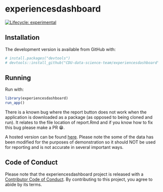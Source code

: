 
<!-- README.md is generated from README.Rmd. Please edit that file -->

# experiencesdashboard

<!-- badges: start -->

[![Lifecycle:
experimental](https://img.shields.io/badge/lifecycle-experimental-orange.svg)](https://www.tidyverse.org/lifecycle/#experimental)
<!-- badges: end -->

## Installation

The development version is available from GitHub with:

``` r
# install.packages("devtools")
# devtools::install_github("CDU-data-science-team/experiencesdashboard")
```

## Running

Run with:

``` r
library(experiencesdashboard)
run_app()
```

There is a known bug where the report button does not work when the
application is downloaded as a package (as opposed to being cloned and
run). It relates to the file location of report.Rmd and if you know how
to fix this bug please make a PR 😁.

A hosted version can be found
[here](https://involve.nottshc.nhs.uk:8443/experience_dashboard/).
Please note the some of the data has been modified for the purposes of
demonstration so it should NOT be used for reporting and is not accurate
in several important ways.

## Code of Conduct

Please note that the experiencesdashboard project is released with a
[Contributor Code of
Conduct](https://contributor-covenant.org/version/2/0/CODE_OF_CONDUCT.html).
By contributing to this project, you agree to abide by its terms.
